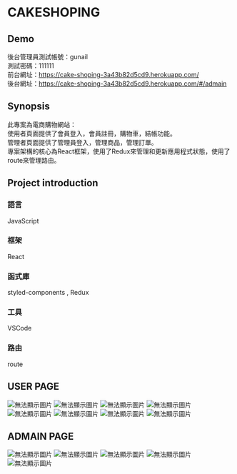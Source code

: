 # CAKESHOPING
## Demo
後台管理員測試帳號：gunail<br>
測試密碼：111111<br>
前台網址：https://cake-shoping-3a43b82d5cd9.herokuapp.com/<br>
後台網址：https://cake-shoping-3a43b82d5cd9.herokuapp.com/#/admain<br>

## Synopsis

此專案為電商購物網站：<br>
使用者頁面提供了會員登入，會員註冊，購物車，結帳功能。<br>
管理者頁面提供了管理員登入，管理商品，管理訂單。<br>
專案架構的核心為React框架，使用了Redux來管理和更新應用程式狀態，使用了route來管理路由。
## Project introduction

### 語言
JavaScript
### 框架
React
### 函式庫
styled-components , Redux
### 工具
VSCode
### 路由
route


## USER PAGE

![無法顯示圖片](https://i.imgur.com/pGQdReR.png)
![無法顯示圖片](https://i.imgur.com/9OGA4aq.png)
![無法顯示圖片](https://i.imgur.com/vhRxnYD.png)
![無法顯示圖片](https://i.imgur.com/cM6uww5.png)
![無法顯示圖片](https://i.imgur.com/OH4QdRF.png)
![無法顯示圖片](https://i.imgur.com/QbleeLv.png)
![無法顯示圖片](https://i.imgur.com/scJWXqB.png)
![無法顯示圖片](https://i.imgur.com/6qfCUY9.png)

## ADMAIN PAGE

![無法顯示圖片](https://i.imgur.com/E76MmMJ.png)
![無法顯示圖片](https://i.imgur.com/qbdfUx1.png)
![無法顯示圖片](https://i.imgur.com/LwxJSHI.png)
![無法顯示圖片](https://i.imgur.com/FqBPLVD.png)
![無法顯示圖片](https://i.imgur.com/5qUojpe.png)

